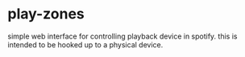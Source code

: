 # play-zones

simple web interface for controlling playback device in spotify. this is intended to be hooked up to a physical device.
